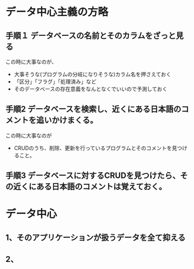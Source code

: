 

# データ中心主義の方略

## 手順１ データベースの名前とそのカラムをざっと見る

この時に大事なのが、

- 大事そうな(プログラムの分岐になりそうな)カラム名を押さえておく
- 「区分」「フラグ」「処理済み」など
- そのデータベースの存在意義をなんとなくでいいので予測しておく



## 手順2 データベースを検索し、近くにある日本語のコメントを追いかけまくる。

この時に大事なのが

- CRUDのうち、削除、更新を行っているプログラムとそのコメントを見つけること。



## 手順3 データベースに対するCRUDを見つけたら、その近くにある日本語のコメントは覚えておく。




# データ中心

## 1、そのアプリケーションが扱うデータを全て抑える


## 2、










